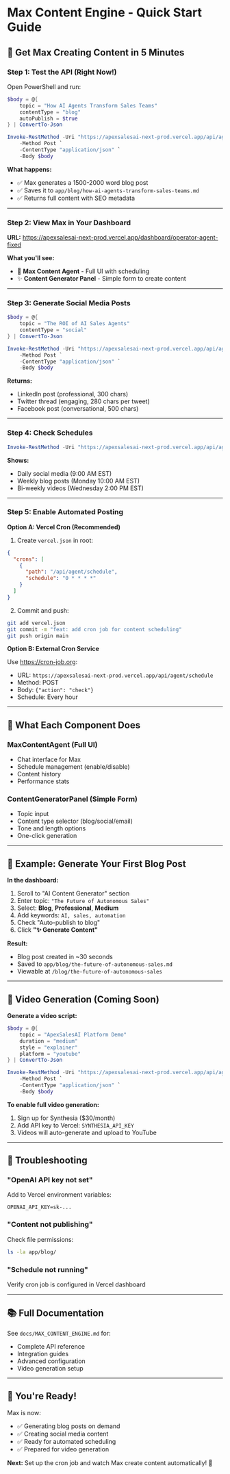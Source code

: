 # Max Content Engine - Quick Start Guide

## 🚀 Get Max Creating Content in 5 Minutes

### Step 1: Test the API (Right Now!)

Open PowerShell and run:

```powershell
$body = @{
    topic = "How AI Agents Transform Sales Teams"
    contentType = "blog"
    autoPublish = $true
} | ConvertTo-Json

Invoke-RestMethod -Uri "https://apexsalesai-next-prod.vercel.app/api/agent/generate-content" `
    -Method Post `
    -ContentType "application/json" `
    -Body $body
```

**What happens:**
- ✅ Max generates a 1500-2000 word blog post
- ✅ Saves it to `app/blog/how-ai-agents-transform-sales-teams.md`
- ✅ Returns full content with SEO metadata

---

### Step 2: View Max in Your Dashboard

**URL:** https://apexsalesai-next-prod.vercel.app/dashboard/operator-agent-fixed

**What you'll see:**
- 🤖 **Max Content Agent** - Full UI with scheduling
- ✨ **Content Generator Panel** - Simple form to create content

---

### Step 3: Generate Social Media Posts

```powershell
$body = @{
    topic = "The ROI of AI Sales Agents"
    contentType = "social"
} | ConvertTo-Json

Invoke-RestMethod -Uri "https://apexsalesai-next-prod.vercel.app/api/agent/generate-content" `
    -Method Post `
    -ContentType "application/json" `
    -Body $body
```

**Returns:**
- LinkedIn post (professional, 300 chars)
- Twitter thread (engaging, 280 chars per tweet)
- Facebook post (conversational, 500 chars)

---

### Step 4: Check Schedules

```powershell
Invoke-RestMethod -Uri "https://apexsalesai-next-prod.vercel.app/api/agent/schedule"
```

**Shows:**
- Daily social media (9:00 AM EST)
- Weekly blog posts (Monday 10:00 AM EST)
- Bi-weekly videos (Wednesday 2:00 PM EST)

---

### Step 5: Enable Automated Posting

**Option A: Vercel Cron (Recommended)**

1. Create `vercel.json` in root:
```json
{
  "crons": [
    {
      "path": "/api/agent/schedule",
      "schedule": "0 * * * *"
    }
  ]
}
```

2. Commit and push:
```bash
git add vercel.json
git commit -m "feat: add cron job for content scheduling"
git push origin main
```

**Option B: External Cron Service**

Use https://cron-job.org:
- URL: `https://apexsalesai-next-prod.vercel.app/api/agent/schedule`
- Method: POST
- Body: `{"action": "check"}`
- Schedule: Every hour

---

## 🎯 What Each Component Does

### **MaxContentAgent** (Full UI)
- Chat interface for Max
- Schedule management (enable/disable)
- Content history
- Performance stats

### **ContentGeneratorPanel** (Simple Form)
- Topic input
- Content type selector (blog/social/email)
- Tone and length options
- One-click generation

---

## 📝 Example: Generate Your First Blog Post

**In the dashboard:**

1. Scroll to "AI Content Generator" section
2. Enter topic: `"The Future of Autonomous Sales"`
3. Select: **Blog**, **Professional**, **Medium**
4. Add keywords: `AI, sales, automation`
5. Check "Auto-publish to blog"
6. Click **"✨ Generate Content"**

**Result:**
- Blog post created in ~30 seconds
- Saved to `app/blog/the-future-of-autonomous-sales.md`
- Viewable at `/blog/the-future-of-autonomous-sales`

---

## 🎥 Video Generation (Coming Soon)

**Generate a video script:**

```powershell
$body = @{
    topic = "ApexSalesAI Platform Demo"
    duration = "medium"
    style = "explainer"
    platform = "youtube"
} | ConvertTo-Json

Invoke-RestMethod -Uri "https://apexsalesai-next-prod.vercel.app/api/agent/generate-video-script" `
    -Method Post `
    -ContentType "application/json" `
    -Body $body
```

**To enable full video generation:**
1. Sign up for Synthesia ($30/month)
2. Add API key to Vercel: `SYNTHESIA_API_KEY`
3. Videos will auto-generate and upload to YouTube

---

## 🔧 Troubleshooting

### "OpenAI API key not set"
Add to Vercel environment variables:
```
OPENAI_API_KEY=sk-...
```

### "Content not publishing"
Check file permissions:
```bash
ls -la app/blog/
```

### "Schedule not running"
Verify cron job is configured in Vercel dashboard

---

## 📚 Full Documentation

See `docs/MAX_CONTENT_ENGINE.md` for:
- Complete API reference
- Integration guides
- Advanced configuration
- Video generation setup

---

## 🎉 You're Ready!

Max is now:
- ✅ Generating blog posts on demand
- ✅ Creating social media content
- ✅ Ready for automated scheduling
- ✅ Prepared for video generation

**Next:** Set up the cron job and watch Max create content automatically! 🚀

